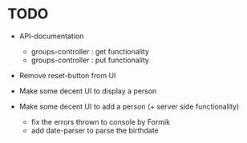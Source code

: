 # TODO

- API-documentation
  - groups-controller : get functionality
  - groups-controller : put functionality

- Remove reset-button from UI

- Make some decent UI to display a person
- Make some decent UI to add a person (+ server side functionality)
  - fix the errors thrown to console by Formik
  - add date-parser to parse the birthdate
